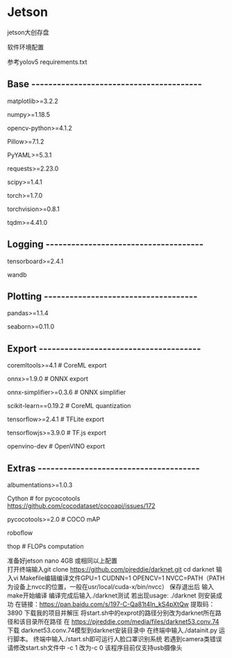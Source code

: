 # Jetson
jetson大创存盘

软件环境配置 

参考yolov5 requirements.txt

## Base ----------------------------------------
matplotlib>=3.2.2

numpy>=1.18.5

opencv-python>=4.1.2

Pillow>=7.1.2

PyYAML>=5.3.1

requests>=2.23.0

scipy>=1.4.1

torch>=1.7.0

torchvision>=0.8.1

tqdm>=4.41.0

## Logging -------------------------------------
tensorboard>=2.4.1

wandb

## Plotting ------------------------------------
pandas>=1.1.4

seaborn>=0.11.0

## Export --------------------------------------
coremltools>=4.1  # CoreML export

onnx>=1.9.0  # ONNX export

onnx-simplifier>=0.3.6  # ONNX simplifier

scikit-learn==0.19.2  # CoreML quantization

tensorflow>=2.4.1  # TFLite export

tensorflowjs>=3.9.0  # TF.js export

openvino-dev  # OpenVINO export

## Extras --------------------------------------
albumentations>=1.0.3

Cython  # for pycocotools https://github.com/cocodataset/cocoapi/issues/172

pycocotools>=2.0  # COCO mAP

roboflow

thop  # FLOPs computation



准备好jetson nano 4GB 或相同以上配置\
打开终端输入git clone https://github.com/pjreddie/darknet.git
cd darknet
输入vi Makefile编辑编译文件GPU=1
CUDNN=1
OPENCV=1
NVCC=PATH（PATH为设备上nvcc的位置，一般在usr/local/cuda-x/bin/nvcc）
保存退出后 输入make开始编译
编译完成后输入./darknet测试 若出现usage: ./darknet <function>则安装成功
在链接：https://pan.baidu.com/s/197-C-Qa81t4In_kS4pXtQw 提取码：3890 下载我的项目并解压
将start.sh中的exprot的路径分别改为darknet所在路径和该目录所在路径
在 https://pjreddie.com/media/files/darknet53.conv.74 下载 darknet53.conv.74模型到darknet安装目录中
在终端中输入./datainit.py 运行脚本。
终端中输入./start.sh即可运行人脸口罩识别系统
若遇到camera类错误请修改start.sh文件中 -c 1 改为-c 0 该程序目前仅支持usb摄像头

